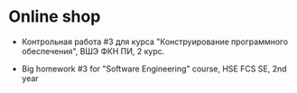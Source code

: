 # Online shop

* Контрольная работа #3 для курса "Конструирование программного обеспечения", ВШЭ ФКН ПИ, 2 курс.

* Big homework #3 for "Software Engineering" course, HSE FCS SE, 2nd year